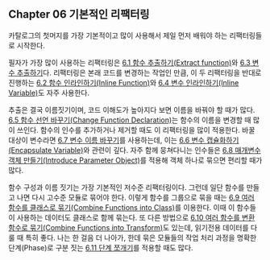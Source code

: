 ## Chapter 06 기본적인 리팩터링

카탈로그의 첫머지를 가장 기본적이고 많이 사용해서 제일 먼저 배워야 하는 리팩터링들로 시작한다.

필자가 가장 많이 사용하는 리팩터링은 [6.1 함수 추출하기(Extract function)](https://github.com/wonder13662/refactoring-v2/blob/writing/chapter06/6-1.md)와 [6.3 변수 추출하기](https://github.com/wonder13662/refactoring-v2/blob/writing/chapter06/6-3.md)다. 리팩터링은 본래 코드를 변경하는 작업인 만큼, 이 두 리팩터링을 반대로 진행하는 [6.2 함수 인라인하기(Inline Function)](https://github.com/wonder13662/refactoring-v2/blob/writing/chapter06/6-2.md)와 [6.4 변수 인라인하기(Inline Variable)](https://github.com/wonder13662/refactoring-v2/blob/writing/chapter06/6-4.md)도 자주 사용한다. 

추출은 결국 이름짓기이며, 코드 이해도가 높아지다 보면 이름을 바꿔야 할 때가 많다. [6.5 함수 선언 바꾸기(Change Function Declaration)](https://github.com/wonder13662/refactoring-v2/blob/writing/chapter06/6-5.md)는 함수의 이름을 변경할 때 많이 쓰인다. 함수의 인수를 추가하거나 제거할 때도 이 리팩터링을 많이 적용한다. 바꿀 대상이 변수라면 [6.7 변수 이름 바꾸기](https://github.com/wonder13662/refactoring-v2/blob/writing/chapter06/6-7.md)를 사용하는데, 이는 [6.6 변수 캡슐화하기(Encapsulate Variable)](https://github.com/wonder13662/refactoring-v2/blob/writing/chapter06/6-6.md)와 관련이 깊다. 자주 함께 뭉쳐다니는 인수들은 [6.8 매개변수 객체 만들기(Introduce Parameter Object)](https://github.com/wonder13662/refactoring-v2/blob/writing/chapter06/6-8.md)를 적용해 객체 하나로 묶으면 편리할 때가 많다.

함수 구성과 이름 짓기는 가장 기본적인 저수준 리팩터링이다. 그런데 일단 함수를 만들고 나면 다시 고수준 모듈로 묶어야 한다. 이렇게 함수를 그룹으로 묶을 때는 [6.9 여러 함수를 클래스로 묶기(Combine Functions into Class)](https://github.com/wonder13662/refactoring-v2/blob/writing/chapter06/6-9.md)를 이용한다. 이때 이 함수들이 사용하는 데이터도 클래스로 함께 묶는다. 또 다른 방법으로 [6.10 여러 함수를 변환 함수로 묶기(Combine Functions into Transform)](https://github.com/wonder13662/refactoring-v2/blob/writing/chapter06/6-10.md)도 있는데, 읽기전용 데이터를 다룰 때 특히 좋다. 나는 한 걸음 더 나아가, 한데 묶은 모듈들의 작업 처리 과정을 명확한 단계(Phase)로 구분 짓는 [6.11 단계 쪼개기](https://github.com/wonder13662/refactoring-v2/blob/writing/chapter06/6-11.md)를 적용할 때도 많다.
